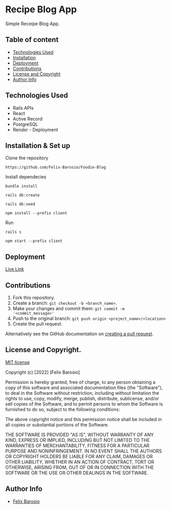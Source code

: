 # Recipe Blog App

Simple Receipe Blog App.

## Table of content

- [Technologies Used](#technologies-used)
- [Installation](#installation--set-up)
- [Deployment](#deployment)
- [Contributions](#contributions)
- [License and Copyright](#license-and-copyright)
- [Author Info](#author-info)

## Technologies Used

- Rails APIs
- React
- Active Record
- PostgreSQL
- Render - Deployment

## Installation & Set up

Clone the repository

```
https://github.com/Felix-Barosio/Foodie-Blog
```

Install dependecies

```
bundle install
```

```
rails db:create
```

```
rails db:seed
```

```
npm install --prefix client
```

Run

```
rails s
```

```
npm start --prefix client
```

## Deployment

[Live Link]()

## Contributions

1. Fork this repository.
2. Create a branch: `git checkout -b <branch_name>`.
3. Make your changes and commit them: `git commit -m '<commit_message>'`
4. Push to the original branch: `git push origin <project_name>/<location>`
5. Create the pull request.

Alternatively see the GitHub documentation on [creating a pull request](https://help.github.com/en/github/collaborating-with-issues-and-pull-requests/creating-a-pull-request).

## License and Copyright.

[MIT license](https://opensource.org/licenses/MIT)

Copyright (c) [2022] [Felix Barosio]

Permission is hereby granted, free of charge, to any person obtaining a copy of this software and associated documentation files (the "Software"), to deal in the Software without restriction, including without limitation the rights to use, copy, modify, merge, publish, distribute, sublicense, and/or sell copies of the Software, and to permit persons to whom the Software is furnished to do so, subject to the following conditions:

The above copyright notice and this permission notice shall be included in all copies or substantial portions of the Software.

THE SOFTWARE IS PROVIDED "AS IS", WITHOUT WARRANTY OF ANY KIND, EXPRESS OR IMPLIED, INCLUDING BUT NOT LIMITED TO THE WARRANTIES OF MERCHANTABILITY, FITNESS FOR A PARTICULAR PURPOSE AND NONINFRINGEMENT. IN NO EVENT SHALL THE AUTHORS OR COPYRIGHT HOLDERS BE LIABLE FOR ANY CLAIM, DAMAGES OR OTHER LIABILITY, WHETHER IN AN ACTION OF CONTRACT, TORT OR OTHERWISE, ARISING FROM, OUT OF OR IN CONNECTION WITH THE SOFTWARE OR THE USE OR OTHER DEALINGS IN THE SOFTWARE.

## Author Info

- [Felix Barosio](https://github.com/Felix-Barosio)
